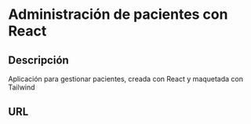 # Administración de pacientes con React

## Descripción

Aplicación para gestionar pacientes, creada con React y maquetada con Tailwind

## URL





